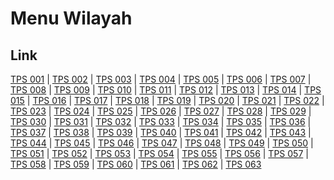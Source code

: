 # Menu Wilayah

## Link

[TPS 001](https://github.com/gigit-pemilu/pemilu-2024-91-papua/tree/main/pileg-dpr/hitung-suara/sub/91-papua/sub/71-kota-jayapura/sub/02-jayapura-selatan/sub/1005-entrop/sub/001-tps)
 | 
[TPS 002](https://github.com/gigit-pemilu/pemilu-2024-91-papua/tree/main/pileg-dpr/hitung-suara/sub/91-papua/sub/71-kota-jayapura/sub/02-jayapura-selatan/sub/1005-entrop/sub/002-tps)
 | 
[TPS 003](https://github.com/gigit-pemilu/pemilu-2024-91-papua/tree/main/pileg-dpr/hitung-suara/sub/91-papua/sub/71-kota-jayapura/sub/02-jayapura-selatan/sub/1005-entrop/sub/003-tps)
 | 
[TPS 004](https://github.com/gigit-pemilu/pemilu-2024-91-papua/tree/main/pileg-dpr/hitung-suara/sub/91-papua/sub/71-kota-jayapura/sub/02-jayapura-selatan/sub/1005-entrop/sub/004-tps)
 | 
[TPS 005](https://github.com/gigit-pemilu/pemilu-2024-91-papua/tree/main/pileg-dpr/hitung-suara/sub/91-papua/sub/71-kota-jayapura/sub/02-jayapura-selatan/sub/1005-entrop/sub/005-tps)
 | 
[TPS 006](https://github.com/gigit-pemilu/pemilu-2024-91-papua/tree/main/pileg-dpr/hitung-suara/sub/91-papua/sub/71-kota-jayapura/sub/02-jayapura-selatan/sub/1005-entrop/sub/006-tps)
 | 
[TPS 007](https://github.com/gigit-pemilu/pemilu-2024-91-papua/tree/main/pileg-dpr/hitung-suara/sub/91-papua/sub/71-kota-jayapura/sub/02-jayapura-selatan/sub/1005-entrop/sub/007-tps)
 | 
[TPS 008](https://github.com/gigit-pemilu/pemilu-2024-91-papua/tree/main/pileg-dpr/hitung-suara/sub/91-papua/sub/71-kota-jayapura/sub/02-jayapura-selatan/sub/1005-entrop/sub/008-tps)
 | 
[TPS 009](https://github.com/gigit-pemilu/pemilu-2024-91-papua/tree/main/pileg-dpr/hitung-suara/sub/91-papua/sub/71-kota-jayapura/sub/02-jayapura-selatan/sub/1005-entrop/sub/009-tps)
 | 
[TPS 010](https://github.com/gigit-pemilu/pemilu-2024-91-papua/tree/main/pileg-dpr/hitung-suara/sub/91-papua/sub/71-kota-jayapura/sub/02-jayapura-selatan/sub/1005-entrop/sub/010-tps)
 | 
[TPS 011](https://github.com/gigit-pemilu/pemilu-2024-91-papua/tree/main/pileg-dpr/hitung-suara/sub/91-papua/sub/71-kota-jayapura/sub/02-jayapura-selatan/sub/1005-entrop/sub/011-tps)
 | 
[TPS 012](https://github.com/gigit-pemilu/pemilu-2024-91-papua/tree/main/pileg-dpr/hitung-suara/sub/91-papua/sub/71-kota-jayapura/sub/02-jayapura-selatan/sub/1005-entrop/sub/012-tps)
 | 
[TPS 013](https://github.com/gigit-pemilu/pemilu-2024-91-papua/tree/main/pileg-dpr/hitung-suara/sub/91-papua/sub/71-kota-jayapura/sub/02-jayapura-selatan/sub/1005-entrop/sub/013-tps)
 | 
[TPS 014](https://github.com/gigit-pemilu/pemilu-2024-91-papua/tree/main/pileg-dpr/hitung-suara/sub/91-papua/sub/71-kota-jayapura/sub/02-jayapura-selatan/sub/1005-entrop/sub/014-tps)
 | 
[TPS 015](https://github.com/gigit-pemilu/pemilu-2024-91-papua/tree/main/pileg-dpr/hitung-suara/sub/91-papua/sub/71-kota-jayapura/sub/02-jayapura-selatan/sub/1005-entrop/sub/015-tps)
 | 
[TPS 016](https://github.com/gigit-pemilu/pemilu-2024-91-papua/tree/main/pileg-dpr/hitung-suara/sub/91-papua/sub/71-kota-jayapura/sub/02-jayapura-selatan/sub/1005-entrop/sub/016-tps)
 | 
[TPS 017](https://github.com/gigit-pemilu/pemilu-2024-91-papua/tree/main/pileg-dpr/hitung-suara/sub/91-papua/sub/71-kota-jayapura/sub/02-jayapura-selatan/sub/1005-entrop/sub/017-tps)
 | 
[TPS 018](https://github.com/gigit-pemilu/pemilu-2024-91-papua/tree/main/pileg-dpr/hitung-suara/sub/91-papua/sub/71-kota-jayapura/sub/02-jayapura-selatan/sub/1005-entrop/sub/018-tps)
 | 
[TPS 019](https://github.com/gigit-pemilu/pemilu-2024-91-papua/tree/main/pileg-dpr/hitung-suara/sub/91-papua/sub/71-kota-jayapura/sub/02-jayapura-selatan/sub/1005-entrop/sub/019-tps)
 | 
[TPS 020](https://github.com/gigit-pemilu/pemilu-2024-91-papua/tree/main/pileg-dpr/hitung-suara/sub/91-papua/sub/71-kota-jayapura/sub/02-jayapura-selatan/sub/1005-entrop/sub/020-tps)
 | 
[TPS 021](https://github.com/gigit-pemilu/pemilu-2024-91-papua/tree/main/pileg-dpr/hitung-suara/sub/91-papua/sub/71-kota-jayapura/sub/02-jayapura-selatan/sub/1005-entrop/sub/021-tps)
 | 
[TPS 022](https://github.com/gigit-pemilu/pemilu-2024-91-papua/tree/main/pileg-dpr/hitung-suara/sub/91-papua/sub/71-kota-jayapura/sub/02-jayapura-selatan/sub/1005-entrop/sub/022-tps)
 | 
[TPS 023](https://github.com/gigit-pemilu/pemilu-2024-91-papua/tree/main/pileg-dpr/hitung-suara/sub/91-papua/sub/71-kota-jayapura/sub/02-jayapura-selatan/sub/1005-entrop/sub/023-tps)
 | 
[TPS 024](https://github.com/gigit-pemilu/pemilu-2024-91-papua/tree/main/pileg-dpr/hitung-suara/sub/91-papua/sub/71-kota-jayapura/sub/02-jayapura-selatan/sub/1005-entrop/sub/024-tps)
 | 
[TPS 025](https://github.com/gigit-pemilu/pemilu-2024-91-papua/tree/main/pileg-dpr/hitung-suara/sub/91-papua/sub/71-kota-jayapura/sub/02-jayapura-selatan/sub/1005-entrop/sub/025-tps)
 | 
[TPS 026](https://github.com/gigit-pemilu/pemilu-2024-91-papua/tree/main/pileg-dpr/hitung-suara/sub/91-papua/sub/71-kota-jayapura/sub/02-jayapura-selatan/sub/1005-entrop/sub/026-tps)
 | 
[TPS 027](https://github.com/gigit-pemilu/pemilu-2024-91-papua/tree/main/pileg-dpr/hitung-suara/sub/91-papua/sub/71-kota-jayapura/sub/02-jayapura-selatan/sub/1005-entrop/sub/027-tps)
 | 
[TPS 028](https://github.com/gigit-pemilu/pemilu-2024-91-papua/tree/main/pileg-dpr/hitung-suara/sub/91-papua/sub/71-kota-jayapura/sub/02-jayapura-selatan/sub/1005-entrop/sub/028-tps)
 | 
[TPS 029](https://github.com/gigit-pemilu/pemilu-2024-91-papua/tree/main/pileg-dpr/hitung-suara/sub/91-papua/sub/71-kota-jayapura/sub/02-jayapura-selatan/sub/1005-entrop/sub/029-tps)
 | 
[TPS 030](https://github.com/gigit-pemilu/pemilu-2024-91-papua/tree/main/pileg-dpr/hitung-suara/sub/91-papua/sub/71-kota-jayapura/sub/02-jayapura-selatan/sub/1005-entrop/sub/030-tps)
 | 
[TPS 031](https://github.com/gigit-pemilu/pemilu-2024-91-papua/tree/main/pileg-dpr/hitung-suara/sub/91-papua/sub/71-kota-jayapura/sub/02-jayapura-selatan/sub/1005-entrop/sub/031-tps)
 | 
[TPS 032](https://github.com/gigit-pemilu/pemilu-2024-91-papua/tree/main/pileg-dpr/hitung-suara/sub/91-papua/sub/71-kota-jayapura/sub/02-jayapura-selatan/sub/1005-entrop/sub/032-tps)
 | 
[TPS 033](https://github.com/gigit-pemilu/pemilu-2024-91-papua/tree/main/pileg-dpr/hitung-suara/sub/91-papua/sub/71-kota-jayapura/sub/02-jayapura-selatan/sub/1005-entrop/sub/033-tps)
 | 
[TPS 034](https://github.com/gigit-pemilu/pemilu-2024-91-papua/tree/main/pileg-dpr/hitung-suara/sub/91-papua/sub/71-kota-jayapura/sub/02-jayapura-selatan/sub/1005-entrop/sub/034-tps)
 | 
[TPS 035](https://github.com/gigit-pemilu/pemilu-2024-91-papua/tree/main/pileg-dpr/hitung-suara/sub/91-papua/sub/71-kota-jayapura/sub/02-jayapura-selatan/sub/1005-entrop/sub/035-tps)
 | 
[TPS 036](https://github.com/gigit-pemilu/pemilu-2024-91-papua/tree/main/pileg-dpr/hitung-suara/sub/91-papua/sub/71-kota-jayapura/sub/02-jayapura-selatan/sub/1005-entrop/sub/036-tps)
 | 
[TPS 037](https://github.com/gigit-pemilu/pemilu-2024-91-papua/tree/main/pileg-dpr/hitung-suara/sub/91-papua/sub/71-kota-jayapura/sub/02-jayapura-selatan/sub/1005-entrop/sub/037-tps)
 | 
[TPS 038](https://github.com/gigit-pemilu/pemilu-2024-91-papua/tree/main/pileg-dpr/hitung-suara/sub/91-papua/sub/71-kota-jayapura/sub/02-jayapura-selatan/sub/1005-entrop/sub/038-tps)
 | 
[TPS 039](https://github.com/gigit-pemilu/pemilu-2024-91-papua/tree/main/pileg-dpr/hitung-suara/sub/91-papua/sub/71-kota-jayapura/sub/02-jayapura-selatan/sub/1005-entrop/sub/039-tps)
 | 
[TPS 040](https://github.com/gigit-pemilu/pemilu-2024-91-papua/tree/main/pileg-dpr/hitung-suara/sub/91-papua/sub/71-kota-jayapura/sub/02-jayapura-selatan/sub/1005-entrop/sub/040-tps)
 | 
[TPS 041](https://github.com/gigit-pemilu/pemilu-2024-91-papua/tree/main/pileg-dpr/hitung-suara/sub/91-papua/sub/71-kota-jayapura/sub/02-jayapura-selatan/sub/1005-entrop/sub/041-tps)
 | 
[TPS 042](https://github.com/gigit-pemilu/pemilu-2024-91-papua/tree/main/pileg-dpr/hitung-suara/sub/91-papua/sub/71-kota-jayapura/sub/02-jayapura-selatan/sub/1005-entrop/sub/042-tps)
 | 
[TPS 043](https://github.com/gigit-pemilu/pemilu-2024-91-papua/tree/main/pileg-dpr/hitung-suara/sub/91-papua/sub/71-kota-jayapura/sub/02-jayapura-selatan/sub/1005-entrop/sub/043-tps)
 | 
[TPS 044](https://github.com/gigit-pemilu/pemilu-2024-91-papua/tree/main/pileg-dpr/hitung-suara/sub/91-papua/sub/71-kota-jayapura/sub/02-jayapura-selatan/sub/1005-entrop/sub/044-tps)
 | 
[TPS 045](https://github.com/gigit-pemilu/pemilu-2024-91-papua/tree/main/pileg-dpr/hitung-suara/sub/91-papua/sub/71-kota-jayapura/sub/02-jayapura-selatan/sub/1005-entrop/sub/045-tps)
 | 
[TPS 046](https://github.com/gigit-pemilu/pemilu-2024-91-papua/tree/main/pileg-dpr/hitung-suara/sub/91-papua/sub/71-kota-jayapura/sub/02-jayapura-selatan/sub/1005-entrop/sub/046-tps)
 | 
[TPS 047](https://github.com/gigit-pemilu/pemilu-2024-91-papua/tree/main/pileg-dpr/hitung-suara/sub/91-papua/sub/71-kota-jayapura/sub/02-jayapura-selatan/sub/1005-entrop/sub/047-tps)
 | 
[TPS 048](https://github.com/gigit-pemilu/pemilu-2024-91-papua/tree/main/pileg-dpr/hitung-suara/sub/91-papua/sub/71-kota-jayapura/sub/02-jayapura-selatan/sub/1005-entrop/sub/048-tps)
 | 
[TPS 049](https://github.com/gigit-pemilu/pemilu-2024-91-papua/tree/main/pileg-dpr/hitung-suara/sub/91-papua/sub/71-kota-jayapura/sub/02-jayapura-selatan/sub/1005-entrop/sub/049-tps)
 | 
[TPS 050](https://github.com/gigit-pemilu/pemilu-2024-91-papua/tree/main/pileg-dpr/hitung-suara/sub/91-papua/sub/71-kota-jayapura/sub/02-jayapura-selatan/sub/1005-entrop/sub/050-tps)
 | 
[TPS 051](https://github.com/gigit-pemilu/pemilu-2024-91-papua/tree/main/pileg-dpr/hitung-suara/sub/91-papua/sub/71-kota-jayapura/sub/02-jayapura-selatan/sub/1005-entrop/sub/051-tps)
 | 
[TPS 052](https://github.com/gigit-pemilu/pemilu-2024-91-papua/tree/main/pileg-dpr/hitung-suara/sub/91-papua/sub/71-kota-jayapura/sub/02-jayapura-selatan/sub/1005-entrop/sub/052-tps)
 | 
[TPS 053](https://github.com/gigit-pemilu/pemilu-2024-91-papua/tree/main/pileg-dpr/hitung-suara/sub/91-papua/sub/71-kota-jayapura/sub/02-jayapura-selatan/sub/1005-entrop/sub/053-tps)
 | 
[TPS 054](https://github.com/gigit-pemilu/pemilu-2024-91-papua/tree/main/pileg-dpr/hitung-suara/sub/91-papua/sub/71-kota-jayapura/sub/02-jayapura-selatan/sub/1005-entrop/sub/054-tps)
 | 
[TPS 055](https://github.com/gigit-pemilu/pemilu-2024-91-papua/tree/main/pileg-dpr/hitung-suara/sub/91-papua/sub/71-kota-jayapura/sub/02-jayapura-selatan/sub/1005-entrop/sub/055-tps)
 | 
[TPS 056](https://github.com/gigit-pemilu/pemilu-2024-91-papua/tree/main/pileg-dpr/hitung-suara/sub/91-papua/sub/71-kota-jayapura/sub/02-jayapura-selatan/sub/1005-entrop/sub/056-tps)
 | 
[TPS 057](https://github.com/gigit-pemilu/pemilu-2024-91-papua/tree/main/pileg-dpr/hitung-suara/sub/91-papua/sub/71-kota-jayapura/sub/02-jayapura-selatan/sub/1005-entrop/sub/057-tps)
 | 
[TPS 058](https://github.com/gigit-pemilu/pemilu-2024-91-papua/tree/main/pileg-dpr/hitung-suara/sub/91-papua/sub/71-kota-jayapura/sub/02-jayapura-selatan/sub/1005-entrop/sub/058-tps)
 | 
[TPS 059](https://github.com/gigit-pemilu/pemilu-2024-91-papua/tree/main/pileg-dpr/hitung-suara/sub/91-papua/sub/71-kota-jayapura/sub/02-jayapura-selatan/sub/1005-entrop/sub/059-tps)
 | 
[TPS 060](https://github.com/gigit-pemilu/pemilu-2024-91-papua/tree/main/pileg-dpr/hitung-suara/sub/91-papua/sub/71-kota-jayapura/sub/02-jayapura-selatan/sub/1005-entrop/sub/060-tps)
 | 
[TPS 061](https://github.com/gigit-pemilu/pemilu-2024-91-papua/tree/main/pileg-dpr/hitung-suara/sub/91-papua/sub/71-kota-jayapura/sub/02-jayapura-selatan/sub/1005-entrop/sub/061-tps)
 | 
[TPS 062](https://github.com/gigit-pemilu/pemilu-2024-91-papua/tree/main/pileg-dpr/hitung-suara/sub/91-papua/sub/71-kota-jayapura/sub/02-jayapura-selatan/sub/1005-entrop/sub/062-tps)
 | 
[TPS 063](https://github.com/gigit-pemilu/pemilu-2024-91-papua/tree/main/pileg-dpr/hitung-suara/sub/91-papua/sub/71-kota-jayapura/sub/02-jayapura-selatan/sub/1005-entrop/sub/063-tps)

